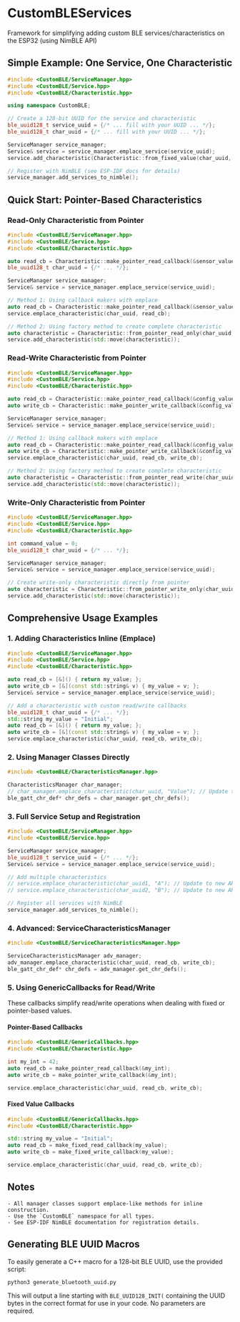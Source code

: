 
# CustomBLEServices
Framework for simplifying adding custom BLE services/characteristics on the ESP32 (using NimBLE API)

## Simple Example: One Service, One Characteristic

```cpp
#include <CustomBLE/ServiceManager.hpp>
#include <CustomBLE/Service.hpp>
#include <CustomBLE/Characteristic.hpp>

using namespace CustomBLE;

// Create a 128-bit UUID for the service and characteristic
ble_uuid128_t service_uuid = {/* ... fill with your UUID ... */};
ble_uuid128_t char_uuid = {/* ... fill with your UUID ... */};

ServiceManager service_manager;
Service& service = service_manager.emplace_service(service_uuid);
service.add_characteristic(Characteristic::from_fixed_value(char_uuid, "Hello BLE!"));

// Register with NimBLE (see ESP-IDF docs for details)
service_manager.add_services_to_nimble();
```

## Quick Start: Pointer-Based Characteristics

### Read-Only Characteristic from Pointer
```cpp
#include <CustomBLE/ServiceManager.hpp>
#include <CustomBLE/Service.hpp>
#include <CustomBLE/Characteristic.hpp>

auto read_cb = Characteristic::make_pointer_read_callback(&sensor_value);
ble_uuid128_t char_uuid = {/* ... */};

ServiceManager service_manager;
Service& service = service_manager.emplace_service(service_uuid);

// Method 1: Using callback makers with emplace
auto read_cb = Characteristic::make_pointer_read_callback(&sensor_value);
service.emplace_characteristic(char_uuid, read_cb);

// Method 2: Using factory method to create complete characteristic
auto characteristic = Characteristic::from_pointer_read_only(char_uuid, &sensor_value);
service.add_characteristic(std::move(characteristic));
```

### Read-Write Characteristic from Pointer
```cpp
#include <CustomBLE/ServiceManager.hpp>
#include <CustomBLE/Service.hpp>
#include <CustomBLE/Characteristic.hpp>

auto read_cb = Characteristic::make_pointer_read_callback(&config_value);
auto write_cb = Characteristic::make_pointer_write_callback(&config_value);

ServiceManager service_manager;
Service& service = service_manager.emplace_service(service_uuid);

// Method 1: Using callback makers with emplace
auto read_cb = Characteristic::make_pointer_read_callback(&config_value);
auto write_cb = Characteristic::make_pointer_write_callback(&config_value);
service.emplace_characteristic(char_uuid, read_cb, write_cb);

// Method 2: Using factory method to create complete characteristic
auto characteristic = Characteristic::from_pointer_read_write(char_uuid, &config_value);
service.add_characteristic(std::move(characteristic));
```

### Write-Only Characteristic from Pointer
```cpp
#include <CustomBLE/ServiceManager.hpp>
#include <CustomBLE/Service.hpp>
#include <CustomBLE/Characteristic.hpp>

int command_value = 0;
ble_uuid128_t char_uuid = {/* ... */};

ServiceManager service_manager;
Service& service = service_manager.emplace_service(service_uuid);

// Create write-only characteristic directly from pointer
auto characteristic = Characteristic::from_pointer_write_only(char_uuid, &command_value);
service.add_characteristic(std::move(characteristic));
```

## Comprehensive Usage Examples

### 1. Adding Characteristics Inline (Emplace)

```cpp
#include <CustomBLE/ServiceManager.hpp>
#include <CustomBLE/Service.hpp>
#include <CustomBLE/Characteristic.hpp>

auto read_cb = [&]() { return my_value; };
auto write_cb = [&](const std::string& v) { my_value = v; };
Service& service = service_manager.emplace_service(service_uuid);

// Add a characteristic with custom read/write callbacks
ble_uuid128_t char_uuid = {/* ... */};
std::string my_value = "Initial";
auto read_cb = [&]() { return my_value; };
auto write_cb = [&](const std::string& v) { my_value = v; };
service.emplace_characteristic(char_uuid, read_cb, write_cb);
```

### 2. Using Manager Classes Directly

```cpp
#include <CustomBLE/CharacteristicsManager.hpp>

CharacteristicsManager char_manager;
// char_manager.emplace_characteristic(char_uuid, "Value"); // Update to new API as needed
ble_gatt_chr_def* chr_defs = char_manager.get_chr_defs();
```

### 3. Full Service Setup and Registration

```cpp
#include <CustomBLE/ServiceManager.hpp>
#include <CustomBLE/Service.hpp>

ServiceManager service_manager;
ble_uuid128_t service_uuid = {/* ... */};
Service& service = service_manager.emplace_service(service_uuid);

// Add multiple characteristics
// service.emplace_characteristic(char_uuid1, "A"); // Update to new API as needed
// service.emplace_characteristic(char_uuid2, "B"); // Update to new API as needed

// Register all services with NimBLE
service_manager.add_services_to_nimble();
```

### 4. Advanced: ServiceCharacteristicsManager


```cpp
#include <CustomBLE/ServiceCharacteristicsManager.hpp>

ServiceCharacteristicsManager adv_manager;
adv_manager.emplace_characteristic(char_uuid, read_cb, write_cb);
ble_gatt_chr_def* chr_defs = adv_manager.get_chr_defs();
```

### 5. Using GenericCallbacks for Read/Write

These callbacks simplify read/write operations when dealing with fixed or pointer-based values.

#### Pointer-Based Callbacks
```cpp
#include <CustomBLE/GenericCallbacks.hpp>
#include <CustomBLE/Characteristic.hpp>

int my_int = 42;
auto read_cb = make_pointer_read_callback(&my_int);
auto write_cb = make_pointer_write_callback(&my_int);

service.emplace_characteristic(char_uuid, read_cb, write_cb);
```

#### Fixed Value Callbacks
```cpp
#include <CustomBLE/GenericCallbacks.hpp>
#include <CustomBLE/Characteristic.hpp>

std::string my_value = "Initial";
auto read_cb = make_fixed_read_callback(my_value);
auto write_cb = make_fixed_write_callback(my_value);

service.emplace_characteristic(char_uuid, read_cb, write_cb);
```

## Notes
    - All manager classes support emplace-like methods for inline construction.
    - Use the `CustomBLE` namespace for all types.
    - See ESP-IDF NimBLE documentation for registration details.

## Generating BLE UUID Macros

To easily generate a C++ macro for a 128-bit BLE UUID, use the provided script:

```sh
python3 generate_bluetooth_uuid.py
```

This will output a line starting with `BLE_UUID128_INIT(` containing the UUID bytes in the correct format for use in your code. No parameters are required.
